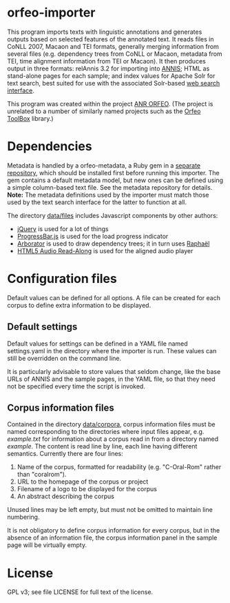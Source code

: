 # orfeo-importer

This program imports texts with linguistic annotations and generates
outputs based on selected features of the annotated text. It reads
files in CoNLL 2007, Macaon and TEI formats, generally merging
information from several files (e.g. dependency trees from CoNLL or
Macaon, metadata from TEI, time alignment information from TEI or
Macaon). It then produces output in three formats: relAnnis 3.2 for
importing into [ANNIS](http://annis-tools.org/); HTML as stand-alone
pages for each sample; and index values for Apache Solr for text
search, best suited for use with the associated Solr-based
[web search interface](https://github.com/orfeo-treebank/orfeo-search).

This program was created within the project [ANR
ORFEO](http://www.projet-orfeo.fr/). (The project is unrelated to a
number of similarly named projects such as the [Orfeo
ToolBox](https://www.orfeo-toolbox.org/) library.)


# Dependencies

Metadata is handled by a orfeo-metadata, a Ruby gem in a
[separate repository](https://github.com/orfeo-treebank/orfeo-metadata),
which should be installed first before running this importer. The gem
contains a default metadata model, but new ones can be defined using a
simple column-based text file. See the metadata repository for
details. **Note:** The metadata definitions used by the importer must
match those used by the text search interface for the latter to
function at all.

The directory [data/files](data/files) includes Javascript components
by other authors:

 - [jQuery](http://jquery.com/) is used for a lot of things
 - [ProgressBar.js](http://kimmobrunfeldt.github.io/progressbar.js/) is used for the load progress indicator
 - [Arborator](http://arborator.ilpga.fr/) is used to draw dependency trees; it in turn uses [Raphaël](http://raphaeljs.com/)
 - [HTML5 Audio Read-Along](https://github.com/westonruter/html5-audio-read-along) is used for the aligned audio player


# Configuration files

Default values can be defined for all options. A file can be created
for each corpus to define extra information to be displayed.

## Default settings

Default values for settings can be defined in a YAML file named
settings.yaml in the directory where the importer is run. These values
can still be overridden on the command line.

It is particularly advisable to store values that seldom change, like
the base URLs of ANNIS and the sample pages, in the YAML file, so that
they need not be specified every time the script is invoked.

## Corpus information files

Contained in the directory [data/corpora](data/corpora), corpus
information files must be named corresponding to the directories where
input files appear, e.g. *example.txt* for information about a corpus
read in from a directory named *example*. The content is read line by
line, each line having different semantics. Currently there are four
lines:

 1. Name of the corpus, formatted for readability (e.g. "C-Oral-Rom"
    rather than "coralrom").
 1. URL to the homepage of the corpus or project
 1. Filename of a logo to be displayed for the corpus
 1. An abstract describing the corpus

Unused lines may be left empty, but must not be omitted to maintain
line numbering.

It is not obligatory to define corpus information for every corpus,
but in the absence of an information file, the corpus information
panel in the sample page will be virtually empty.


# License

GPL v3; see file LICENSE for full text of the license.
